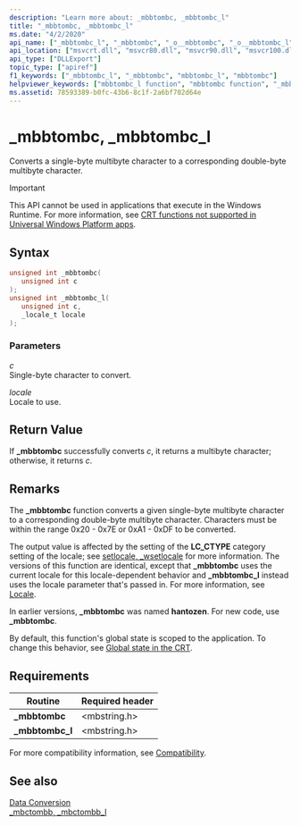 ```yaml
---
description: "Learn more about: _mbbtombc, _mbbtombc_l"
title: "_mbbtombc, _mbbtombc_l"
ms.date: "4/2/2020"
api_name: ["_mbbtombc_l", "_mbbtombc", "_o__mbbtombc", "_o__mbbtombc_l"]
api_location: ["msvcrt.dll", "msvcr80.dll", "msvcr90.dll", "msvcr100.dll", "msvcr100_clr0400.dll", "msvcr110.dll", "msvcr110_clr0400.dll", "msvcr120.dll", "msvcr120_clr0400.dll", "ucrtbase.dll", "api-ms-win-crt-multibyte-l1-1-0.dll", "api-ms-win-crt-private-l1-1-0.dll"]
api_type: ["DLLExport"]
topic_type: ["apiref"]
f1_keywords: ["_mbbtombc_l", "_mbbtombc", "mbbtombc_l", "mbbtombc"]
helpviewer_keywords: ["mbbtombc_l function", "mbbtombc function", "_mbbtombc_l function", "_mbbtombc function"]
ms.assetid: 78593389-b0fc-43b6-8c1f-2a6bf702d64e
---
```

# _mbbtombc, _mbbtombc_l

Converts a single-byte multibyte character to a corresponding double-byte multibyte character.

> [!IMPORTANT]
> This API cannot be used in applications that execute in the Windows Runtime. For more information, see [CRT functions not supported in Universal Windows Platform apps](../../cppcx/crt-functions-not-supported-in-universal-windows-platform-apps.md).

## Syntax

```C
unsigned int _mbbtombc(
   unsigned int c
);
unsigned int _mbbtombc_l(
   unsigned int c,
   _locale_t locale
);
```

### Parameters

*c*<br/>
Single-byte character to convert.

*locale*<br/>
Locale to use.

## Return Value

If **_mbbtombc** successfully converts *c*, it returns a multibyte character; otherwise, it returns *c*.

## Remarks

The **_mbbtombc** function converts a given single-byte multibyte character to a corresponding double-byte multibyte character. Characters must be within the range 0x20 - 0x7E or 0xA1 - 0xDF to be converted.

The output value is affected by the setting of the **LC_CTYPE** category setting of the locale; see [setlocale, _wsetlocale](setlocale-wsetlocale.md) for more information. The versions of this function are identical, except that **_mbbtombc** uses the current locale for this locale-dependent behavior and **_mbbtombc_l** instead uses the locale parameter that's passed in. For more information, see [Locale](../../c-runtime-library/locale.md).

In earlier versions, **_mbbtombc** was named **hantozen**. For new code, use **_mbbtombc**.

By default, this function's global state is scoped to the application. To change this behavior, see [Global state in the CRT](../global-state.md).

## Requirements

|Routine|Required header|
|-------------|---------------------|
|**_mbbtombc**|\<mbstring.h>|
|**_mbbtombc_l**|\<mbstring.h>|

For more compatibility information, see [Compatibility](../../c-runtime-library/compatibility.md).

## See also

[Data Conversion](../../c-runtime-library/data-conversion.md)<br/>
[_mbctombb, _mbctombb_l](mbctombb-mbctombb-l.md)<br/>
